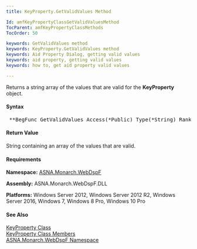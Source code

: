 ```yaml
---
title: KeyProperty.GetValidValues Method

Id: amfKeyPropertyClassGetValidValuesMethod
TocParent: amfKeyPropertyClassMethods
TocOrder: 50

keywords: GetValidValues method
keywords: KeyProperty.GetValidValues method
keywords: Aid Property Dialog, getting valid values
keywords: aid property, getting valid values
keywords: how to, get aid property valid values

---
```


Returns a string array of the values that are valid for the **KeyProperty** object.

#### Syntax
<pre class="prettyprint"> **BegFunc GetValidValues Access(*Public) Type(*String) Rank(1) Modifier(*Overrides)** </pre>

#### Return Value
String containing an array of the values that are valid.

#### Requirements
**Namespace:** [ASNA.Monarch.WebDspF](amfWebDspFNamespace.html)

**Assembly:** ASNA.Monarch.WebDspF.DLL

**Platforms:** Windows Server 2012, Windows Server 2012 R2, Windows Server 2016, Windows 7, Windows 8 Pro, Windows 10 Pro

#### See Also
[KeyProperty Class](amfKeyPropertyClass.html) <br /> [ KeyProperty Class Members](amfKeyPropertyClassMembers.html) <br /> [ ASNA.Monarch.WebDspF Namespace](amfWebDspFNamespace.html) 
